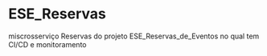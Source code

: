 # ESE_Reservas
miscrosserviço Reservas do projeto ESE_Reservas_de_Eventos no qual tem CI/CD e monitoramento
